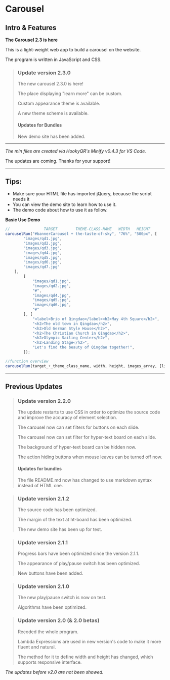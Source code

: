 # Carousel

## Intro & Features

**The Carousel 2.3 is here**

This is a light-weight web app to build a carousel on the website.

The program is written in JavaScript and CSS.

> ### Update version 2.3.0
>
> The new carousel 2.3.0 is here!
>
> The place displaying "learn more" can be custom.
>
> Custom appearance theme is available.
>
> A new theme scheme is available.
>
> #### Updates for Bundles
>
> New demo site has been added.

---

*The min files are created via HookyQR's Minify v0.4.3 for VS Code.*

The updates are coming. Thanks for your support!

---

## Tips:

  - Make sure your HTML file has imported jQuery, because the script needs it
  - You can view the demo site to learn how to use it.
  - The demo code about how to use it as follow.

**Basic Use Demo**
	
```JavaScript
//               TARGET        THEME-CLASS-NAME   WIDTH   HEIGHT
carouselRun("#bannerCarousel + the-taste-of-sky", "76%", "500px", [
		"images/qd1.jpg",
		"images/qd2.jpg",
		"images/qd3.jpg",
		"images/qd4.jpg",
		"images/qd5.jpg",
		"images/qd6.jpg",
		"images/qd7.jpg"
	],
		[
			"images/qd1.jpg",
			"images/qd2.jpg",
			"#",
			"images/qd4.jpg",
			"images/qd5.jpg",
			"images/qd6.jpg",
			"#"
		], [
			"<label>Brio of Qingdao</label><h2>May 4th Square</h2>",
			"<h2>The old town in Qingdao</h2>",
			"<h2>Old German Style House</h2>",
			"<h2>The Christian Church in Qingdao</h2>",
			"<h2>Olympic Sailing Center</h2>",
			"<h2>Landing Stage</h2>",
			"Let's find the beauty of Qingdao together!",
		]);

//function overview
carouselRun(target_+_theme_class_name, width, height, images_array, [links_array], [hyper-text_board_content_array],[display_outline], [display_play/pause_button], [mouse_leave_to_hide_btn], [button_s_filter], [hyper-text_board_filter], [display_hyper-text_board_s_background], [learn_more_content_array]);
```
---

## Previous Updates

> ### Update version 2.2.0
>
> The update restarts to use CSS in order to optimize the source code and improve the accuracy of element selection.
>
> The carousel now can set filters for buttons on each slide.
>
> The carousel now can set filter for hyper-text board on each slide.
>
> The background of hyper-text board can be hidden now.
>
> The action hiding buttons when mouse leaves can be turned off now.
>
> #### Updates for bundles
>
> The file README.md now has changed to use markdown syntax instead of HTML one.

> ### Update version 2.1.2
>
> The source code has been optimized.
>
> The margin of the text at ht-board has been optimized.
>
> The new demo site has been up for test.

> ### Update version 2.1.1
>
> Progress bars have been optimized since the version 2.1.1.
>
> The appearance of play/pause switch has been optimized.
>
> New buttons have been added.

> ### Update version 2.1.0
>
> The new play/pause switch is now on test.
>
> Algorithms have been optimized.

> ### Update version 2.0 (& 2.0 betas)
>
> Recoded the whole program.
>
> Lambda Expressions are used in new version's code to make it more fluent and natural.
>
> The method for it to define width and height has changed, which supports responsive interface.

*The updates before v2.0 are not been showed.*